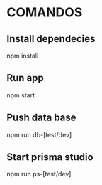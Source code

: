 # COMANDOS

## Install dependecies
npm install

## Run app
npm start

## Push data base
npm run db-[test/dev]

## Start prisma studio
npm run ps-[test/dev]